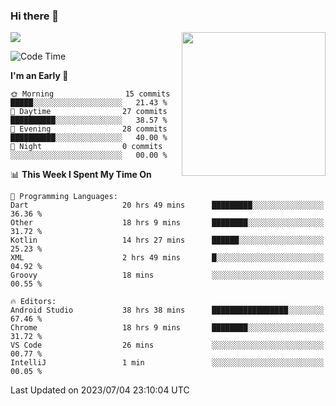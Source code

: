 ### Hi there 👋

![](https://metrics.lecoq.io/itaowu?template=classic&config.timezone=Asia%2FShanghai)
<img align='right' src="https://media.giphy.com/media/M9gbBd9nbDrOTu1Mqx/giphy.gif" width="230">

<!--START_SECTION:waka-->
![Code Time](http://img.shields.io/badge/Code%20Time-194%20hrs%2056%20mins-blue)

**I'm an Early 🐤** 

```text
🌞 Morning                15 commits          █████░░░░░░░░░░░░░░░░░░░░   21.43 % 
🌆 Daytime                27 commits          ██████████░░░░░░░░░░░░░░░   38.57 % 
🌃 Evening                28 commits          ██████████░░░░░░░░░░░░░░░   40.00 % 
🌙 Night                  0 commits           ░░░░░░░░░░░░░░░░░░░░░░░░░   00.00 % 
```


📊 **This Week I Spent My Time On** 

```text
💬 Programming Languages: 
Dart                     20 hrs 49 mins      █████████░░░░░░░░░░░░░░░░   36.36 % 
Other                    18 hrs 9 mins       ████████░░░░░░░░░░░░░░░░░   31.72 % 
Kotlin                   14 hrs 27 mins      ██████░░░░░░░░░░░░░░░░░░░   25.23 % 
XML                      2 hrs 49 mins       █░░░░░░░░░░░░░░░░░░░░░░░░   04.92 % 
Groovy                   18 mins             ░░░░░░░░░░░░░░░░░░░░░░░░░   00.55 % 

🔥 Editors: 
Android Studio           38 hrs 38 mins      █████████████████░░░░░░░░   67.46 % 
Chrome                   18 hrs 9 mins       ████████░░░░░░░░░░░░░░░░░   31.72 % 
VS Code                  26 mins             ░░░░░░░░░░░░░░░░░░░░░░░░░   00.77 % 
IntelliJ                 1 min               ░░░░░░░░░░░░░░░░░░░░░░░░░   00.05 % 
```


 Last Updated on 2023/07/04 23:10:04 UTC
<!--END_SECTION:waka-->

<!--
**itaowu/itaowu** is a ✨ _special_ ✨ repository because its `README.md` (this file) appears on your GitHub profile.

Here are some ideas to get you started:

- 🔭 I’m currently working on ...
- 🌱 I’m currently learning ...
- 👯 I’m looking to collaborate on ...
- 🤔 I’m looking for help with ...
- 💬 Ask me about ...
- 📫 How to reach me: ...
- 😄 Pronouns: ...
- ⚡ Fun fact: ...
-->
